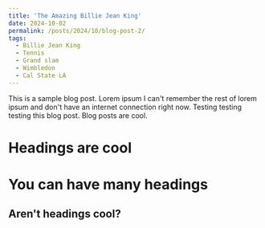 ```yaml
---
title: 'The Amazing Billie Jean King'
date: 2024-10-02
permalink: /posts/2024/10/blog-post-2/
tags:
  - Billie Jean King
  - Tennis
  - Grand slam
  - Wimbledon
  - Cal State LA
---
```


This is a sample blog post. Lorem ipsum I can't remember the rest of lorem ipsum and don't have an internet connection right now. Testing testing testing this blog post. Blog posts are cool.

Headings are cool
======

You can have many headings
======

Aren't headings cool?
------
